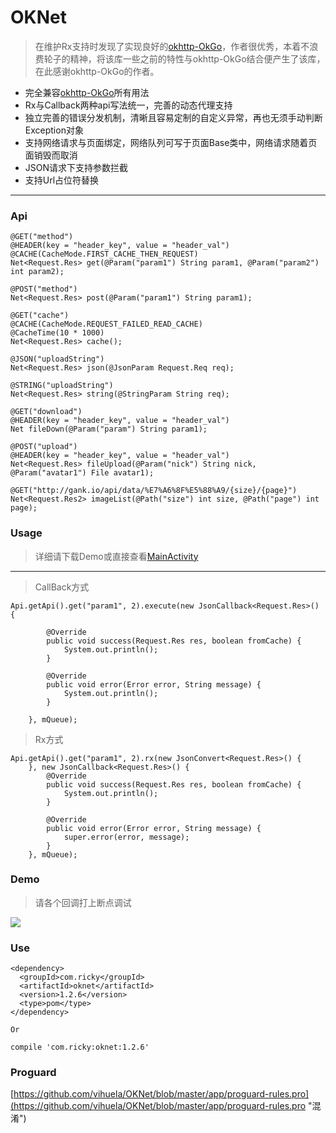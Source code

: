 # OKNet

> 在维护Rx支持时发现了实现良好的[okhttp-OkGo](https://github.com/jeasonlzy/okhttp-OkGo "OkGo")，作者很优秀，本着不浪费轮子的精神，将该库一些之前的特性与okhttp-OkGo结合便产生了该库，在此感谢okhttp-OkGo的作者。


- 完全兼容[okhttp-OkGo](https://github.com/jeasonlzy/okhttp-OkGo "OkGo")所有用法
- Rx与Callback两种api写法统一，完善的动态代理支持
- 独立完善的错误分发机制，清晰且容易定制的自定义异常，再也无须手动判断Exception对象
- 支持网络请求与页面绑定，网络队列可写于页面Base类中，网络请求随着页面销毁而取消
- JSON请求下支持参数拦截
- 支持Url占位符替换



----------
### Api ###

    @GET("method")
    @HEADER(key = "header_key", value = "header_val")
    @CACHE(CacheMode.FIRST_CACHE_THEN_REQUEST)
    Net<Request.Res> get(@Param("param1") String param1, @Param("param2") int param2);

    @POST("method")
    Net<Request.Res> post(@Param("param1") String param1);

    @GET("cache")
    @CACHE(CacheMode.REQUEST_FAILED_READ_CACHE)
    @CacheTime(10 * 1000)
    Net<Request.Res> cache();

    @JSON("uploadString")
    Net<Request.Res> json(@JsonParam Request.Req req);

    @STRING("uploadString")
    Net<Request.Res> string(@StringParam String req);

    @GET("download")
    @HEADER(key = "header_key", value = "header_val")
    Net fileDown(@Param("param") String param1);

    @POST("upload")
    @HEADER(key = "header_key", value = "header_val")
    Net<Request.Res> fileUpload(@Param("nick") String nick, @Param("avatar1") File avatar1);

	@GET("http://gank.io/api/data/%E7%A6%8F%E5%88%A9/{size}/{page}")
    Net<Request.Res2> imageList(@Path("size") int size, @Path("page") int page);


### Usage ###
> 详细请下载Demo或直接查看[MainActivity](https://github.com/vihuela/OKNet/blob/master/app/src/main/java/ricky/oknets/MainActivity.java "MainActivity")

----------

> CallBack方式

    Api.getApi().get("param1", 2).execute(new JsonCallback<Request.Res>() {

            @Override
            public void success(Request.Res res, boolean fromCache) {
                System.out.println();
            }

            @Override
            public void error(Error error, String message) {
                System.out.println();
            }

        }, mQueue);

> Rx方式

    Api.getApi().get("param1", 2).rx(new JsonConvert<Request.Res>() {
        }, new JsonCallback<Request.Res>() {
            @Override
            public void success(Request.Res res, boolean fromCache) {
                System.out.println();
            }

            @Override
            public void error(Error error, String message) {
                super.error(error, message);
            }
        }, mQueue);


### Demo ###

>请各个回调打上断点调试


![](http://i.imgur.com/1GnKtmG.png)


### Use ###


	<dependency>
	  <groupId>com.ricky</groupId>
	  <artifactId>oknet</artifactId>
	  <version>1.2.6</version>
	  <type>pom</type>
	</dependency>

	Or

	compile 'com.ricky:oknet:1.2.6'


### Proguard ###
[https://github.com/vihuela/OKNet/blob/master/app/proguard-rules.pro](https://github.com/vihuela/OKNet/blob/master/app/proguard-rules.pro "混淆")


